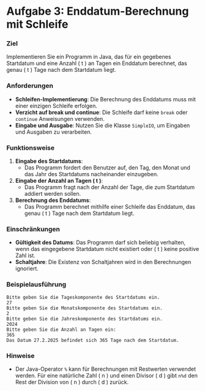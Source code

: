# Aufgabe 3: Enddatum-Berechnung mit Schleife

### Ziel
Implementieren Sie ein Programm in Java, das für ein gegebenes Startdatum und eine Anzahl \( t \) an Tagen ein Enddatum berechnet, das genau \( t \) Tage nach dem Startdatum liegt.

### Anforderungen
- **Schleifen-Implementierung**: Die Berechnung des Enddatums muss mit einer einzigen Schleife erfolgen.
- **Verzicht auf break und continue**: Die Schleife darf keine `break` oder `continue` Anweisungen verwenden.
- **Eingabe und Ausgabe**: Nutzen Sie die Klasse `SimpleIO`, um Eingaben und Ausgaben zu verarbeiten.

### Funktionsweise
1. **Eingabe des Startdatums**:
    - Das Programm fordert den Benutzer auf, den Tag, den Monat und das Jahr des Startdatums nacheinander einzugeben.
2. **Eingabe der Anzahl an Tagen \( t \)**:
    - Das Programm fragt nach der Anzahl der Tage, die zum Startdatum addiert werden sollen.
3. **Berechnung des Enddatums**:
    - Das Programm berechnet mithilfe einer Schleife das Enddatum, das genau \( t \) Tage nach dem Startdatum liegt.

### Einschränkungen
- **Gültigkeit des Datums**: Das Programm darf sich beliebig verhalten, wenn das eingegebene Startdatum nicht existiert oder \( t \) keine positive Zahl ist.
- **Schaltjahre**: Die Existenz von Schaltjahren wird in den Berechnungen ignoriert.

### Beispielausführung

```
Bitte geben Sie die Tageskomponente des Startdatums ein.
27
Bitte geben Sie die Monatskomponente des Startdatums ein.
2
Bitte geben Sie die Jahreskomponente des Startdatums ein.
2024
Bitte geben Sie die Anzahl an Tagen ein:
365
Das Datum 27.2.2025 befindet sich 365 Tage nach dem Startdatum.
```

### Hinweise
- Der Java-Operator `%` kann für Berechnungen mit Restwerten verwendet werden. Für eine natürliche Zahl \( n \) und einen Divisor \( d \) gibt `n%d` den Rest der Division von \( n \) durch \( d \) zurück.
